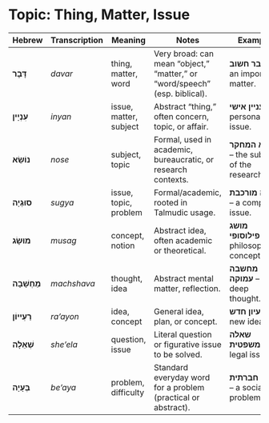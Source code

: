 # Topic: Thing, Matter, Issue

| **Hebrew**     | **Transcription** | **Meaning**            | **Notes**                                                                  | **Example**                                   |
| -------------- | ----------------- | ---------------------- | -------------------------------------------------------------------------- | --------------------------------------------- |
| **דָּבָר**     | *davar*           | thing, matter, word    | Very broad: can mean “object,” “matter,” or “word/speech” (esp. biblical). | **דבר חשוב** – an important matter.           |
| **עִנְיָין**    | *inyan*           | issue, matter, subject | Abstract “thing,” often concern, topic, or affair.                         | **עניין אישי** – a personal issue.            |
| **נוֹשֵׂא**    | *nose*            | subject, topic         | Formal, used in academic, bureaucratic, or research contexts.              | **נושא המחקר** – the subject of the research. |
| **סוּגְיָה**   | *sugya*           | issue, topic, problem  | Formal/academic, rooted in Talmudic usage.                                 | **סוגיה מורכבת** – a complex issue.           |
| **מוּשָׂג**    | *musag*           | concept, notion        | Abstract idea, often academic or theoretical.                              | **מושג פילוסופי** – a philosophical concept.  |
| **מַחְשָׁבָה** | *machshava*       | thought, idea          | Abstract mental matter, reflection.                                        | **מחשבה עמוקה** – a deep thought.             |
| **רַעְייוֹן**   | *ra’ayon*         | idea, concept          | General idea, plan, or concept.                                            | **רעיון חדש** – a new idea.                   |
| **שְׁאֵלָה**   | *she’ela*         | question, issue        | Literal question or figurative issue to be solved.                         | **שאלה משפטית** – a legal issue.              |
| **בְּעָיָה**   | *be’aya*          | problem, difficulty    | Standard everyday word for a problem (practical or abstract).              | **בעיה חברתית** – a social problem.           |
